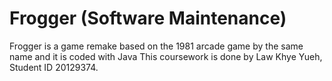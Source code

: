 # Frogger (Software Maintenance)
Frogger is a game remake based on the 1981 arcade game by the same name and it is coded with Java
This coursework is done by Law Khye Yueh, Student ID 20129374. 
